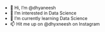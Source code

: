 - 👋 Hi, I’m @dhyaneesh
- 👀 I’m interested in Data Science  
- 🌱 I’m currently learning Data Science 
- 📫 Hit me up on @dhyxneesh on Instagram 
<!---
xoxo-twod/xoxo-twod is a ✨ special ✨ repository because its `README.md` (this file) appears on your GitHub profile.
You can click the Preview link to take a look at your changes.
--->
